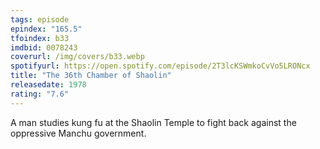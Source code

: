 ```yaml
---
tags: episode
epindex: "165.5"
tfoindex: b33
imdbid: 0078243
coverurl: /img/covers/b33.webp
spotifyurl: https://open.spotify.com/episode/2T3lcKSWmkoCvVo5LRONcx
title: "The 36th Chamber of Shaolin"
releasedate: 1978
rating: "7.6"
---
```


A man studies kung fu at the Shaolin Temple to fight back against the oppressive Manchu government.